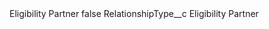 <?xml version="1.0" encoding="UTF-8"?>
<CustomMetadata xmlns="http://soap.sforce.com/2006/04/metadata" xmlns:xsi="http://www.w3.org/2001/XMLSchema-instance" xmlns:xsd="http://www.w3.org/2001/XMLSchema">
    <label>Eligibility Partner</label>
    <protected>false</protected>
    <values>
        <field>RelationshipType__c</field>
        <value xsi:type="xsd:string">Eligibility Partner</value>
    </values>
</CustomMetadata>
